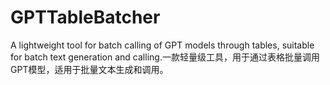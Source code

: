 # GPTTableBatcher
A lightweight tool for batch calling of GPT models through tables, suitable for batch text generation and calling.一款轻量级工具，用于通过表格批量调用GPT模型，适用于批量文本生成和调用。

